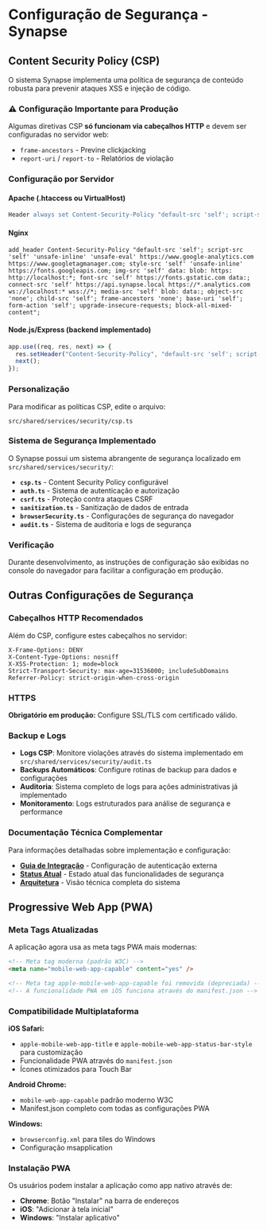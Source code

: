 # Configuração de Segurança - Synapse

## Content Security Policy (CSP)

O sistema Synapse implementa uma política de segurança de conteúdo robusta para prevenir ataques XSS e injeção de código.

### ⚠️ Configuração Importante para Produção

Algumas diretivas CSP **só funcionam via cabeçalhos HTTP** e devem ser configuradas no servidor web:

- `frame-ancestors` - Previne clickjacking
- `report-uri` / `report-to` - Relatórios de violação

### Configuração por Servidor

#### Apache (.htaccess ou VirtualHost)
```apache
Header always set Content-Security-Policy "default-src 'self'; script-src 'self' 'unsafe-inline' 'unsafe-eval' https://www.google-analytics.com https://www.googletagmanager.com; style-src 'self' 'unsafe-inline' https://fonts.googleapis.com; img-src 'self' data: blob: https: http://localhost:*; font-src 'self' https://fonts.gstatic.com data:; connect-src 'self' https://api.synapse.local https://*.analytics.com ws://localhost:* wss://*; media-src 'self' blob: data:; object-src 'none'; child-src 'self'; frame-ancestors 'none'; base-uri 'self'; form-action 'self'; upgrade-insecure-requests; block-all-mixed-content"
```

#### Nginx
```nginx
add_header Content-Security-Policy "default-src 'self'; script-src 'self' 'unsafe-inline' 'unsafe-eval' https://www.google-analytics.com https://www.googletagmanager.com; style-src 'self' 'unsafe-inline' https://fonts.googleapis.com; img-src 'self' data: blob: https: http://localhost:*; font-src 'self' https://fonts.gstatic.com data:; connect-src 'self' https://api.synapse.local https://*.analytics.com ws://localhost:* wss://*; media-src 'self' blob: data:; object-src 'none'; child-src 'self'; frame-ancestors 'none'; base-uri 'self'; form-action 'self'; upgrade-insecure-requests; block-all-mixed-content";
```

#### Node.js/Express (backend implementado)
```javascript
app.use((req, res, next) => {
  res.setHeader("Content-Security-Policy", "default-src 'self'; script-src 'self' 'unsafe-inline' 'unsafe-eval' https://www.google-analytics.com https://www.googletagmanager.com; style-src 'self' 'unsafe-inline' https://fonts.googleapis.com; img-src 'self' data: blob: https: http://localhost:*; font-src 'self' https://fonts.gstatic.com data:; connect-src 'self' https://api.synapse.local https://*.analytics.com ws://localhost:* wss://*; media-src 'self' blob: data:; object-src 'none'; child-src 'self'; frame-ancestors 'none'; base-uri 'self'; form-action 'self'; upgrade-insecure-requests; block-all-mixed-content");
  next();
});
```

### Personalização

Para modificar as políticas CSP, edite o arquivo:
```
src/shared/services/security/csp.ts
```

### Sistema de Segurança Implementado

O Synapse possui um sistema abrangente de segurança localizado em `src/shared/services/security/`:

- **`csp.ts`** - Content Security Policy configurável
- **`auth.ts`** - Sistema de autenticação e autorização
- **`csrf.ts`** - Proteção contra ataques CSRF
- **`sanitization.ts`** - Sanitização de dados de entrada
- **`browserSecurity.ts`** - Configurações de segurança do navegador
- **`audit.ts`** - Sistema de auditoria e logs de segurança

### Verificação

Durante desenvolvimento, as instruções de configuração são exibidas no console do navegador para facilitar a configuração em produção.

## Outras Configurações de Segurança

### Cabeçalhos HTTP Recomendados

Além do CSP, configure estes cabeçalhos no servidor:

```
X-Frame-Options: DENY
X-Content-Type-Options: nosniff
X-XSS-Protection: 1; mode=block
Strict-Transport-Security: max-age=31536000; includeSubDomains
Referrer-Policy: strict-origin-when-cross-origin
```

### HTTPS

**Obrigatório em produção:** Configure SSL/TLS com certificado válido.

### Backup e Logs

- **Logs CSP**: Monitore violações através do sistema implementado em `src/shared/services/security/audit.ts`
- **Backups Automáticos**: Configure rotinas de backup para dados e configurações
- **Auditoria**: Sistema completo de logs para ações administrativas já implementado
- **Monitoramento**: Logs estruturados para análise de segurança e performance

### Documentação Técnica Complementar

Para informações detalhadas sobre implementação e configuração:

- **[Guia de Integração](./docs/INTEGRATION_GUIDE.md)** - Configuração de autenticação externa
- **[Status Atual](./docs/CURRENT_STATUS.md)** - Estado atual das funcionalidades de segurança
- **[Arquitetura](./CLAUDE.md)** - Visão técnica completa do sistema

## Progressive Web App (PWA)

### Meta Tags Atualizadas

A aplicação agora usa as meta tags PWA mais modernas:

```html
<!-- Meta tag moderna (padrão W3C) -->
<meta name="mobile-web-app-capable" content="yes" />

<!-- Meta tag apple-mobile-web-app-capable foi removida (depreciada) -->
<!-- A funcionalidade PWA em iOS funciona através do manifest.json -->
```

### Compatibilidade Multiplataforma

**iOS Safari:**
- `apple-mobile-web-app-title` e `apple-mobile-web-app-status-bar-style` para customização
- Funcionalidade PWA através do `manifest.json`
- Ícones otimizados para Touch Bar

**Android Chrome:**
- `mobile-web-app-capable` padrão moderno W3C
- Manifest.json completo com todas as configurações PWA

**Windows:**
- `browserconfig.xml` para tiles do Windows
- Configuração msapplication

### Instalação PWA

Os usuários podem instalar a aplicação como app nativo através de:
- **Chrome**: Botão "Instalar" na barra de endereços
- **iOS**: "Adicionar à tela inicial"
- **Windows**: "Instalar aplicativo"